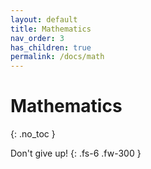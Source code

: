 ```yaml
---
layout: default
title: Mathematics
nav_order: 3
has_children: true
permalink: /docs/math
---
```


# Mathematics
{: .no_toc }

Don't give up!
{: .fs-6 .fw-300 }
